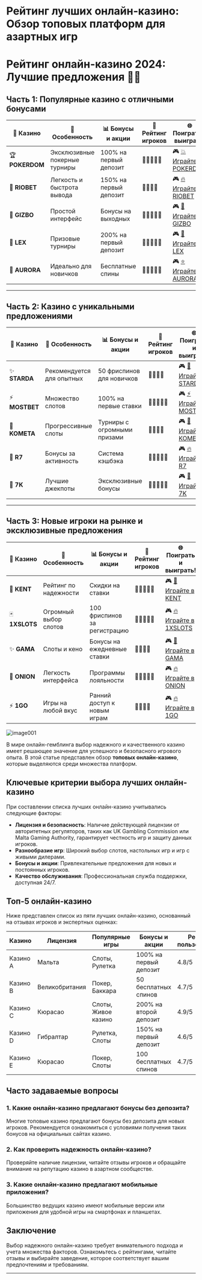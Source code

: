 # Рейтинг лучших онлайн-казино: Обзор топовых платформ для азартных игр
# Рейтинг онлайн-казино 2024: Лучшие предложения 🎰🔥

## Часть 1: Популярные казино с отличными бонусами

| 💎 **Казино**            | 🏅 **Особенность**           | 📊 **Бонусы и акции**      | 🎯 **Рейтинг игроков**      | 🌐 **Поиграть и выиграть!**                                  |
|------------------------|-----------------------------|---------------------------|----------------------------|------------------------------------------------------------|
| 🏆 **POKERDOM**          | Эксклюзивные покерные турниры | 100% на первый депозит    | 🌟🌟🌟🌟🌟                    | 🎮 [💥 Играйте в POKERDOM](https://brandplay.link/Bxg7SC7H) |
| 🌟 **RIOBET**            | Легкость и быстрота вывода   | 150% на первый депозит    | 🌟🌟🌟🌟                      | 🎮 [🔥 Играйте в RIOBET](https://brandplay.link/dtx89f2L)   |
| 💎 **GIZBO**             | Простой интерфейс           | Бонусы на выходных        | 🌟🌟🌟🌟🌟                    | 🎮 [🎯 Играйте в GIZBO](https://gizbo-tea02.com/c8e962e89)  |
| 🎰 **LEX**               | Призовые турниры            | 200% на первый депозит    | 🌟🌟🌟🌟🌟                    | 🎮 [🎯 Играйте в LEX](https://brandplay.link/2HFTmBc8)      |
| 🌌 **AURORA**            | Идеально для новичков       | Бесплатные спины          | 🌟🌟🌟🌟🌟                    | 🎮 [⭐ Играйте в AURORA](https://10trafic-stat2.com/click/668546566bcc6313411604c7/6766/15114/subaccount?promocode=PROMOLB) |

---

## Часть 2: Казино с уникальными предложениями

| 💎 **Казино**            | 🏅 **Особенность**           | 📊 **Бонусы и акции**      | 🎯 **Рейтинг игроков**      | 🌐 **Поиграть и выиграть!**                                  |
|------------------------|-----------------------------|---------------------------|----------------------------|------------------------------------------------------------|
| ✨ **STARDA**            | Рекомендуется для опытных   | 50 фриспинов для новичков | 🌟🌟🌟🌟                      | 🎮 [🌠 Играйте в STARDA](https://brandplay.link/cpFQbWKn)    |
| ⚡ **MOSTBET**           | Множество слотов            | 100% на первые ставки     | 🌟🌟🌟🌟🌟                    | 🎮 [⚡ Играйте в MOSTBET](https://ktbtis024ifqfn0mst.com/beQs) |
| 🚀 **KOMETA**            | Прогрессивные слоты         | Турниры с огромными призами | 🌟🌟🌟🌟                      | 🎮 [🌠 Играйте в KOMETA](https://brandplay.link/tLG15CCb)    |
| 💎 **R7**                | Бонусы за активность        | Система кэшбэка           | 🌟🌟🌟🌟🌟                    | 🎮 [🔥 Играйте в R7](https://brandplay.link/zPmNmTWG)       |
| 🎴 **7K**                | Лучшие джекпоты             | Эксклюзивные бонусы       | 🌟🌟🌟🌟🌟                    | 🎮 [🎲 Играйте в 7K](https://brandplay.link/dd46bNgD)       |

---

## Часть 3: Новые игроки на рынке и эксклюзивные предложения

| 💎 **Казино**            | 🏅 **Особенность**           | 📊 **Бонусы и акции**      | 🎯 **Рейтинг игроков**      | 🌐 **Поиграть и выиграть!**                                  |
|------------------------|-----------------------------|---------------------------|----------------------------|------------------------------------------------------------|
| 🎩 **KENT**             | Рейтинг по надежности       | Скидки на ставки           | 🌟🌟🌟🌟🌟                    | 🎮 [🎯 Играйте в KENT](https://brandplay.link/tj7BwCb4)     |
| 🃏 **1XSLOTS**          | Огромный выбор слотов       | 100 фриспинов за регистрацию | 🌟🌟🌟🌟🌟                    | 🎮 [🔥 Играйте в 1XSLOTS](https://brandplay.link/R4xfxqdm)   |
| ✨ **GAMA**             | Слоты и кено                | Бонусы на ежедневные ставки | 🌟🌟🌟🌟                      | 🎮 [🎯 Играйте в GAMA](https://brandplay.link/zrZpLFTP)     |
| 🧅 **ONION**            | Легкость интерфейса         | Программы лояльности       | 🌟🌟🌟🌟🌟                    | 🎮 [🔥 Играйте в ONION](https://obclk001-2d.top/click?offer_id=986&partner_id=10542&landing_id=1798&utm_medium=affiliate&sub_1=oncasino3) |
| ⚡ **1GO**              | Игры на любой вкус          | Ранний доступ к новым играм | 🌟🌟🌟🌟                      | 🎮 [🔥 Играйте в 1GO](https://1go-ircp01.com/ce015f410)      |

![image001](https://github.com/user-attachments/assets/acac5961-37ae-489d-8447-e38d6d3fbb1d)

В мире онлайн-гемблинга выбор надежного и качественного казино имеет решающее значение для успешного и безопасного игрового опыта. В этой статье представлен обзор **топовых онлайн-казино**, которые выделяются среди множества платформ.

## Ключевые критерии выбора лучших онлайн-казино

При составлении списка лучших онлайн-казино учитывались следующие факторы:

- **Лицензия и безопасность**: Наличие действующей лицензии от авторитетных регуляторов, таких как UK Gambling Commission или Malta Gaming Authority, гарантирует честность игр и защиту данных игроков.
- **Разнообразие игр**: Широкий выбор слотов, настольных игр и игр с живыми дилерами.
- **Бонусы и акции**: Привлекательные предложения для новых и постоянных игроков.
- **Качество обслуживания**: Профессиональная служба поддержки, доступная 24/7.

## Топ-5 онлайн-казино

Ниже представлен список из пяти лучших онлайн-казино, основанный на отзывах игроков и экспертных оценках:

| Казино       | Лицензия       | Популярные игры       | Бонусы и акции       | Рейтинг пользователей |
|--------------|----------------|-----------------------|----------------------|-----------------------|
| Казино A     | Мальта         | Слоты, Рулетка        | 100% на первый депозит | 4.8/5                 |
| Казино B     | Великобритания | Покер, Баккара        | 50 бесплатных спинов  | 4.7/5                 |
| Казино C     | Кюрасао        | Слоты, Живое казино   | 200% на второй депозит | 4.9/5                 |
| Казино D     | Гибралтар      | Рулетка, Слоты        | 150% на первый депозит | 4.6/5                 |
| Казино E     | Кюрасао        | Покер, Слоты          | 100 бесплатных спинов | 4.7/5                 |

## Часто задаваемые вопросы

### 1. Какие онлайн-казино предлагают бонусы без депозита?

Многие топовые казино предлагают бонусы без депозита для новых игроков. Рекомендуется ознакомиться с условиями получения таких бонусов на официальных сайтах казино.

### 2. Как проверить надежность онлайн-казино?

Проверяйте наличие лицензии, читайте отзывы игроков и обращайте внимание на репутацию казино в азартном сообществе.

### 3. Какие онлайн-казино предлагают мобильные приложения?

Большинство ведущих казино имеют мобильные версии или приложения для удобной игры на смартфонах и планшетах.

## Заключение

Выбор надежного онлайн-казино требует внимательного подхода и учета множества факторов. Ознакомьтесь с рейтингами, читайте отзывы и выбирайте заведение, которое соответствует вашим предпочтениям и требованиям.

---

